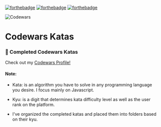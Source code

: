 [![forthebadge](https://forthebadge.com/images/badges/made-with-javascript.svg)](https://forthebadge.com) [![forthebadge](https://forthebadge.com/images/badges/built-with-science.svg)](https://forthebadge.com) [![forthebadge](https://forthebadge.com/images/badges/does-not-contain-msg.svg)](https://forthebadge.com)

![Codewars](https://user-images.githubusercontent.com/26236137/51702796-ed37e500-1fd1-11e9-8692-8593886096c7.png "Codewars Logo")

# Codewars Katas
### 🥋 Completed Codewars Katas

Check out my [Codewars Profile!](https://www.codewars.com/users/mikejames/ "Michael Johnston Codewars Profile")

#### Note:

- Kata: is an algorithm you have to solve in any programming language you desire.  I focus mainly on Javascript.

- Kyu: is a digit that determines kata difficulty level as well as the user rank on the platform.

- I've organized the completed katas and placed them into folders based on their kyu.


